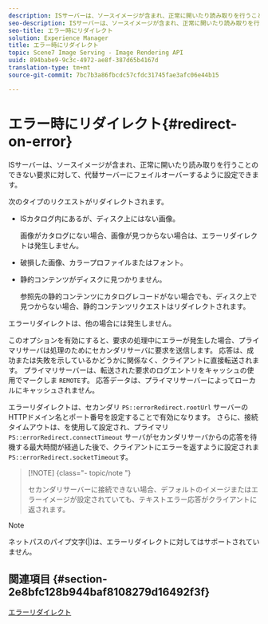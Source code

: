```yaml
---
description: ISサーバーは、ソースイメージが含まれ、正常に開いたり読み取りを行うことのできない要求に対して、代替サーバーにフェイルオーバーするように設定できます。
seo-description: ISサーバーは、ソースイメージが含まれ、正常に開いたり読み取りを行うことのできない要求に対して、代替サーバーにフェイルオーバーするように設定できます。
seo-title: エラー時にリダイレクト
solution: Experience Manager
title: エラー時にリダイレクト
topic: Scene7 Image Serving - Image Rendering API
uuid: 894babe9-9c3c-4972-ae8f-387d65b4167d
translation-type: tm+mt
source-git-commit: 7bc7b3a86fbcdc57cfdc31745fae3afc06e44b15

---
```



# エラー時にリダイレクト{#redirect-on-error}

ISサーバーは、ソースイメージが含まれ、正常に開いたり読み取りを行うことのできない要求に対して、代替サーバーにフェイルオーバーするように設定できます。

次のタイプのリクエストがリダイレクトされます。

* ISカタログ内にあるが、ディスク上にはない画像。

   画像がカタログにない場合、画像が見つからない場合は、エラーリダイレクトは発生しません。

* 破損した画像、カラープロファイルまたはフォント。
* 静的コンテンツがディスクに見つかりません。

   参照先の静的コンテンツにカタログレコードがない場合でも、ディスク上で見つからない場合、静的コンテンツリクエストはリダイレクトされます。

エラーリダイレクトは、他の場合には発生しません。

このオプションを有効にすると、要求の処理中にエラーが発生した場合、プライマリサーバは処理のためにセカンダリサーバに要求を送信します。 応答は、成功または失敗を示しているかどうかに関係なく、クライアントに直接転送されます。 プライマリサーバーは、転送された要求のログエントリをキャッシュの使用でマークしま `REMOTE`す。 応答データは、プライマリサーバーによってローカルにキャッシュされません。

エラーリダイレクトは、セカンダリ `PS::errorRedirect.rootUrl` サーバーのHTTPドメイン名とポート番号を設定することで有効になります。 さらに、接続タイムアウトは、を使用して設定され、プライマリ `PS::errorRedirect.connectTimeout` サーバがセカンダリサーバからの応答を待機する最大時間が経過した後で、クライアントにエラーを返すように設定されま `PS::errorRedirect.socketTimeout`す。

>[!NOTE] {class=&quot;- topic/note &quot;}
>
>セカンダリサーバーに接続できない場合、デフォルトのイメージまたはエラーイメージが設定されていても、テキストエラー応答がクライアントに返されます。

>[!NOTE]
>
>ネットパスのパイプ文字(|)は、エラーリダイレクトに対してはサポートされていません。

## 関連項目 {#section-2e8bfc128b944baf8108279d16492f3f}

[エラーリダイレクト](../../../is-api/image-serving-api-ref/c-configuration-and-administration/c-server-settings/r-error-redirection.md#reference-268b1bf6ce1b44bb979727c6f5daf1ac)
